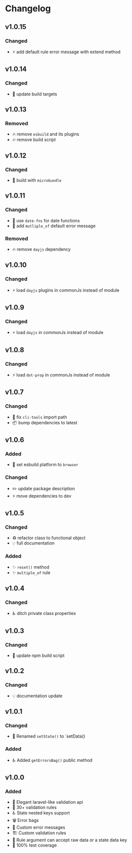 # Changelog
## v1.0.15
### Changed
- :zap: add default rule error message with extend method

## v1.0.14
### Changed
- :green_heart: update build targets

## v1.0.13
### Removed
- :fire: remove `esbuild` and its plugins
- :fire: remove build script
 
## v1.0.12
### Changed
- :green_heart: build with `microbundle`

## v1.0.11
### Changed
- :triangular_flag_on_post: use `date-fns` for date functions
- :speech_balloon: add `mutliple_of` default error message
### Removed
- :fire: remove `dayjs` dependency

## v1.0.10
### Changed
- :zap: load `dayjs` plugins in commonJs instead of module

## v1.0.9
### Changed
- :zap: load `dayjs` in commonJs instead of module

## v1.0.8
### Changed
- :zap: load `dot-prop` in commonJs instead of module

## v1.0.7
### Changed
- :bug: fix `cli-tools` import path
- :package: bump dependencies to latest

## v1.0.6
### Added
- :hammer: set esbuild platform to `browser`
### Changed
- :pencil2: update package description
- :zap: move dependencies to dev

## v1.0.5
### Changed
- :recycle: refactor class to functional object
- :bulb: full documentation
### Added
- :sparkles: `reset()` method
- :sparkles: `multiple_of` rule

## v1.0.4
### Changed
- :wheelchair: ditch private class properties

## v1.0.3
### Changed
- :hammer: update npm build script
 
## v1.0.2
### Changed
- :bulb: documentation update

## v1.0.1
### Changed
- :truck: Renamed `setState()` to `setData()
### Added
- :wheelchair: Added `getErrorsBag()` public method

## v1.0.0
### Added
- :lipstick: Elegant laravel-like validation api
- :seedling: 30+ validation rules
- :wheelchair: State nested keys support
- :wastebasket: Error bags
- :speech_balloon: Custom error messages
- :building_construction: Custom validation rules
- :goal_net: Rule argument can accept raw data or a state data key
- :test_tube: 100% test coverage
